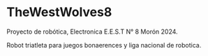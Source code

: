 # TheWestWolves8
Proyecto de robótica, Electronica E.E.S.T N° 8 Morón 2024.

Robot triatleta para juegos bonaerences y liga nacional de robotica.
